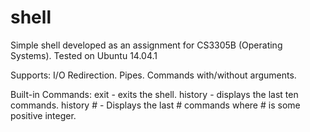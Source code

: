 # shell

Simple shell developed as an assignment for CS3305B (Operating Systems).
Tested on Ubuntu 14.04.1

Supports:
I/O Redirection.
Pipes.
Commands with/without arguments.

Built-in Commands:
exit - exits the shell.
history - displays the last ten commands.
history # - Displays the last # commands where # is some positive integer.
